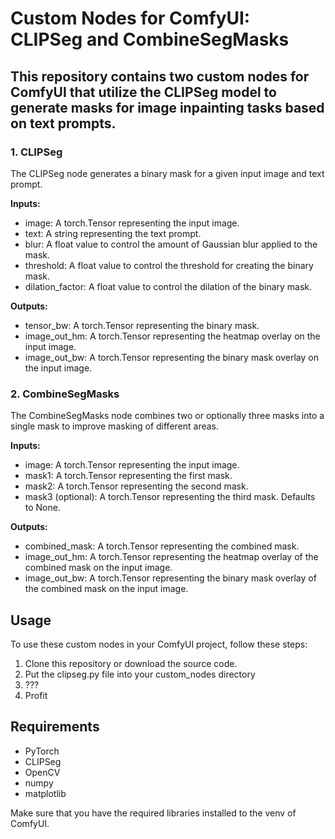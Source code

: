 # Custom Nodes for ComfyUI: CLIPSeg and CombineSegMasks
## This repository contains two custom nodes for ComfyUI that utilize the CLIPSeg model to generate masks for image inpainting tasks based on text prompts.


### 1. CLIPSeg
The CLIPSeg node generates a binary mask for a given input image and text prompt.

**Inputs:**

- image: A torch.Tensor representing the input image.
- text: A string representing the text prompt.
- blur: A float value to control the amount of Gaussian blur applied to the mask.
- threshold: A float value to control the threshold for creating the binary mask.
- dilation_factor: A float value to control the dilation of the binary mask.

**Outputs:**

- tensor_bw: A torch.Tensor representing the binary mask.
- image_out_hm: A torch.Tensor representing the heatmap overlay on the input image.
- image_out_bw: A torch.Tensor representing the binary mask overlay on the input image.

### 2. CombineSegMasks
The CombineSegMasks node combines two or optionally three masks into a single mask to improve masking of different areas.

**Inputs:**

- image: A torch.Tensor representing the input image.
- mask1: A torch.Tensor representing the first mask.
- mask2: A torch.Tensor representing the second mask.
- mask3 (optional): A torch.Tensor representing the third mask. Defaults to None.

**Outputs:**

- combined_mask: A torch.Tensor representing the combined mask.
- image_out_hm: A torch.Tensor representing the heatmap overlay of the combined mask on the input image.
- image_out_bw: A torch.Tensor representing the binary mask overlay of the combined mask on the input image.


## Usage
To use these custom nodes in your ComfyUI project, follow these steps:

1. Clone this repository or download the source code.
2. Put the clipseg.py file into your custom_nodes directory
3. ???
4. Profit


## Requirements
- PyTorch
- CLIPSeg
- OpenCV
- numpy
- matplotlib

Make sure that you have the required libraries installed to the venv of ComfyUI.
